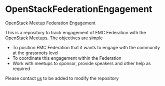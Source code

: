 # OpenStackFederationEngagement
OpenStack Meetup Federation Engagement

This is a repository to track engagement of EMC Federation with the OpenStack Meetups. The objectives are simple

* To position EMC Federation that it wants to engage with the community at the grassroots level
* To coordinate this engagement within the Federation
* Work with meetups to sponsor, provide speakers and other help as required

Please contact [us](mailto:raghavan.srinivas@emc.com) to be added to modify the repository
